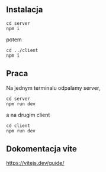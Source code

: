 ## Instalacja

```shell
cd server
npm i
```

potem

```shell
cd ../client
npm i
```

## Praca

Na jednym terminalu odpalamy server,

```shell
cd server
npm run dev
```

a na drugim client

```shell
cd client
npm run dev
```

## Dokomentacja vite

https://vitejs.dev/guide/
